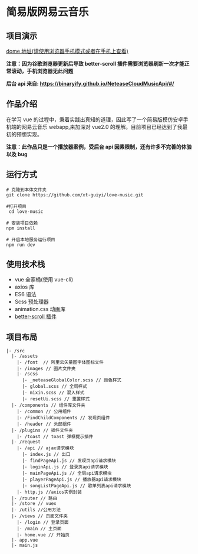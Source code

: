 # 简易版网易云音乐

## 项目演示

[dome 地址(请使用浏览器手机模式或者在手机上查看)](http://123.56.98.236/#/)  

**注意：因为谷歌浏览器更新后导致 better-scroll 插件需要浏览器刷新一次才能正常滚动，手机浏览器无此问题**  

**后台 api 来自: https://binaryify.github.io/NeteaseCloudMusicApi/#/**

## 作品介绍

在学习 vue 的过程中，秉着实践出真知的道理，因此写了一个简易版模仿安卓手机端的网易云音乐 webapp,来加深对 vue2.0 的理解。目前项目已经达到了我最初的预想实现。

**注意：此作品只是一个播放器案例，受后台 api 因素限制，还有许多不完善的体验以及 bug**

## 运行方式

```
# 克隆到本体文件夹
git clone https://github.com/xt-guiyi/love-music.git
```

```
#打开项目
 cd love-music
```

```
# 安装项目依赖
npm install
```

```
# 开启本地服务运行项目
npm run dev
```

## 使用技术栈

- vue 全家桶(使用 vue-cli)
- axios 库
- ES6 语法
- Scss 预处理器
- animation.css 动画库
- [better-scroll 插件](http://ustbhuangyi.github.io/better-scroll/doc/zh-hans/#)

## 项目布局

```
|- /src
  |- /assets
    |- /font  // 阿里云矢量图字体图标文件
    |- /images // 图片文件夹
    |- /scss
      |- _neteaseGlobalColor.scss // 颜色样式
      |- global.scss // 全局样式
      |- mixin.scss // 混入样式
      |- resetUi.scss // 重置样式
  |- /components // 组件库文件夹
    |- /common // 公用组件
    |- /FindChildComponents // 发现页组件
    |- /header // 头部组件
  |- /plugins // 插件文件夹
    |- /toast // toast 弹框提示插件
  |- /request
    |- /api // ajax请求模块
      |- index.js // 出口
      |- findPageApi.js // 发现页api请求模块
      |- loginApi.js // 登录页api请求模块
      |- mainPageApi.js // 全局api请求模块
      |- playerPageApi.js // 播放器api请求模块
      |- songListPageApi.js // 歌单列表api请求模块
    |- http.js //axios实例封装
  |- /router // 路由
  |- /store // vuex
  |- /utils //公用方法
  |- /views // 页面文件夹
    |- /login // 登录页面
    |- /main // 主页面
    |- home.vue // 开始页
  |- app.vue
  |- main.js
```
